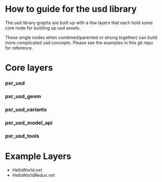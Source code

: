 # How to guide for the usd library 

The usd library graphs are built up with a few layers that each 
hold some core node for building up usd assets. 

These single nodes when combined(parented or strung together)
 can build more complicated usd concepts. Please see the examples in this git repo
 for reference.

# Core layers

### pxr_usd
### pxr_usd_geom
### pxr_usd_variants
### pxr_usd_model_api
### pxr_usd_tools

# Example Layers

 - HelloWorld.nxt
 - HelloWorldRedux.nxt
